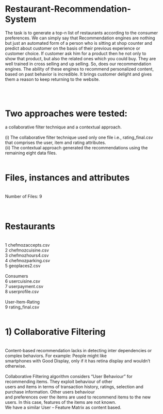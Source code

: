 # Restaurant-Recommendation-System
The task is to generate a top-n list of restaurants according to the consumer preferences. We can simply say that Recommendation engines are nothing but just an automated form of a person who is sitting at shop counter and predict about customer on the basis of their previous experience or customer choice. If customer ask him for a product then he not only to show that product, but also the related ones which you could buy. They are well trained in cross selling and up selling. So, does our recommendation engines. The ability of these engines to recommend personalized content, based on past behavior is incredible. It brings customer delight and gives them a reason to keep returning to the website.





<br/><br/>

<h1>Two approaches were tested:</h1>


a collaborative filter technique and a contextual approach.<br/><br/>
(i) The collaborative filter technique used only one file i.e., rating_final.csv that comprises the user, item and rating attributes.<br/>
(ii) The contextual approach generated the recommendations using the remaining eight data files.<br/>
<br/>
<h1>Files, instances and attributes</h1><br/>
Number of Files: 9<br/>
<br/><br/>
<h1>Restaurants</h1><br/>
1 chefmozaccepts.csv<br/>
2 chefmozcuisine.csv<br/>
3 chefmozhours4.csv<br/>
4 chefmozparking.csv<br/>
5 geoplaces2.csv<br/>
<br/>
Consumers<br/>
6 usercuisine.csv<br/>
7 userpayment.csv<br/>
8 userprofile.csv<br/>
<br/>
User-Item-Rating<br/>
9 rating_final.csv
<br/>
<br/>
<h1>1) Collaborative Filtering </h1><br/>
Content-based recommendation lacks in detecting inter dependencies or complex behaviors. For example: People might like<br/>
smartphones with Good Display, only if it has retina display and wouldn’t otherwise.<br/>
<br/>
Collaborative Filtering algorithm considers “User Behaviour” for recommending items. They exploit behaviour of other <br/>
users and items in terms of transaction history, ratings, selection and purchase information. Other users behaviour<br/>
and preferences over the items are used to recommend items to the new users. In this case, features of the items are not known.<br/>
We have a similar User – Feature Matrix as content based.<br/>

